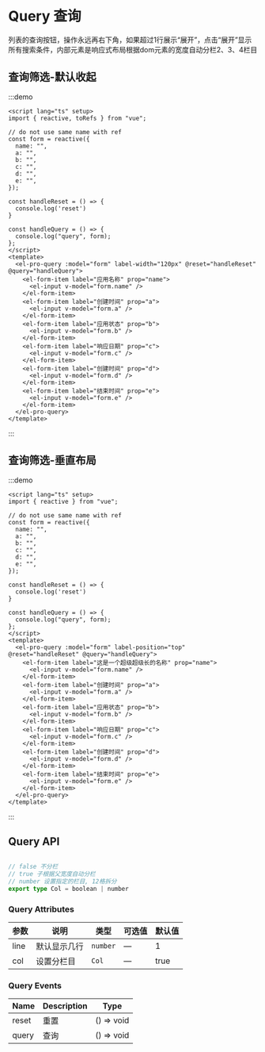 # Query 查询

列表的查询按钮，操作永远再右下角，如果超过1行展示“展开”，点击“展开”显示所有搜索条件，内部元素是响应式布局根据dom元素的宽度自动分栏2、3、4栏目

## 查询筛选-默认收起

:::demo

```vue
<script lang="ts" setup>
import { reactive, toRefs } from "vue";

// do not use same name with ref
const form = reactive({
  name: "",
  a: "",
  b: "",
  c: "",
  d: "",
  e: "",
});

const handleReset = () => {
  console.log('reset')
}

const handleQuery = () => {
  console.log("query", form);
};
</script>
<template>
  <el-pro-query :model="form" label-width="120px" @reset="handleReset" @query="handleQuery">
    <el-form-item label="应用名称" prop="name">
      <el-input v-model="form.name" />
    </el-form-item>
    <el-form-item label="创建时间" prop="a">
      <el-input v-model="form.a" />
    </el-form-item>
    <el-form-item label="应用状态" prop="b">
      <el-input v-model="form.b" />
    </el-form-item>
    <el-form-item label="响应日期" prop="c">
      <el-input v-model="form.c" />
    </el-form-item>
    <el-form-item label="创建时间" prop="d">
      <el-input v-model="form.d" />
    </el-form-item>
    <el-form-item label="结束时间" prop="e">
      <el-input v-model="form.e" />
    </el-form-item>
  </el-pro-query>
</template>
```

:::

## 查询筛选-垂直布局

:::demo

```vue
<script lang="ts" setup>
import { reactive } from "vue";

// do not use same name with ref
const form = reactive({
  name: "",
  a: "",
  b: "",
  c: "",
  d: "",
  e: "",
});

const handleReset = () => {
  console.log('reset')
}

const handleQuery = () => {
  console.log("query", form);
};
</script>
<template>
  <el-pro-query :model="form" label-position="top" @reset="handleReset" @query="handleQuery">
    <el-form-item label="这是一个超级超级长的名称" prop="name">
      <el-input v-model="form.name" />
    </el-form-item>
    <el-form-item label="创建时间" prop="a">
      <el-input v-model="form.a" />
    </el-form-item>
    <el-form-item label="应用状态" prop="b">
      <el-input v-model="form.b" />
    </el-form-item>
    <el-form-item label="响应日期" prop="c">
      <el-input v-model="form.c" />
    </el-form-item>
    <el-form-item label="创建时间" prop="d">
      <el-input v-model="form.d" />
    </el-form-item>
    <el-form-item label="结束时间" prop="e">
      <el-input v-model="form.e" />
    </el-form-item>
  </el-pro-query>
</template>
```

:::

## Query API

```ts

// false 不分栏
// true 子根据父宽度自动分栏
// number 设置指定的栏目, 12格拆分
export type Col = boolean | number
```

### Query Attributes

| 参数 | 说明         | 类型     | 可选值 | 默认值 |
|------|------------|----------|--------|--------|
| line | 默认显示几行 | `number` | —      | 1      |
| col  | 设置分栏目   | `Col`    | —      | true   |

### Query Events

| Name  | Description | Type       |
|-------|-------------|------------|
| reset | 重置        | () => void |
| query | 查询        | () => void |


